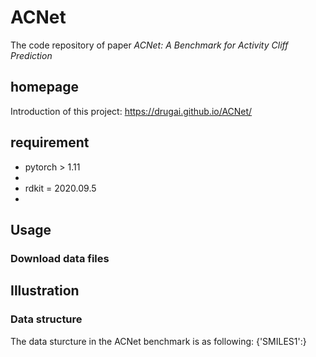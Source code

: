 # ACNet

The code repository of paper *ACNet: A Benchmark for Activity Cliff Prediction*


## homepage
Introduction of this project: https://drugai.github.io/ACNet/


## requirement
- pytorch > 1.11
- 
- rdkit = 2020.09.5
- 


## Usage
### Download data files




## Illustration

### Data structure
The data sturcture in the ACNet benchmark is as following:
{'SMILES1':}
